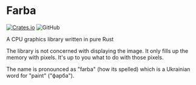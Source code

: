 # Farba

[![Crates.io](https://img.shields.io/crates/v/farba)](https://crates.io/crates/farba)
![GitHub](https://img.shields.io/github/license/wowkster/farba?color=blue)

A CPU graphics library written in pure Rust 

The library is not concerned with displaying the image. It only fills up the memory with pixels. It's up to you what to do with those pixels.

The name is pronounced as "farba" (how its spelled) which is a Ukrainian word for "paint" ("фарба").